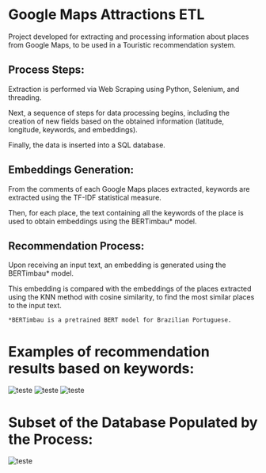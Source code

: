 # Google Maps Attractions ETL

Project developed for extracting and processing information about places from Google Maps, to be used in a Touristic recommendation system.

## Process Steps:
Extraction is performed via Web Scraping using Python, Selenium, and threading.

Next, a sequence of steps for data processing begins, including the creation of new fields based on the obtained information (latitude, longitude, keywords, and embeddings).

Finally, the data is inserted into a SQL database.

## Embeddings Generation:
From the comments of each Google Maps places extracted, keywords are extracted using the TF-IDF statistical measure.

Then, for each place, the text containing all the keywords of the place is used to obtain embeddings using the BERTimbau* model.

## Recommendation Process:
Upon receiving an input text, an embedding is generated using the BERTimbau* model.

This embedding is compared with the embeddings of the places extracted using the KNN method with cosine similarity, to find the most similar places to the input text.


``` *BERTimbau is a pretrained BERT model for Brazilian Portuguese. ```

# Examples of recommendation results based on keywords:
![teste](https://i.imgur.com/LtcgeLe.png) ![teste](https://i.imgur.com/opKr1My.png) ![teste](https://i.imgur.com/u2iTjcq.png)

# Subset of the Database Populated by the Process:
![teste](https://i.imgur.com/IcwgRyG.png)
